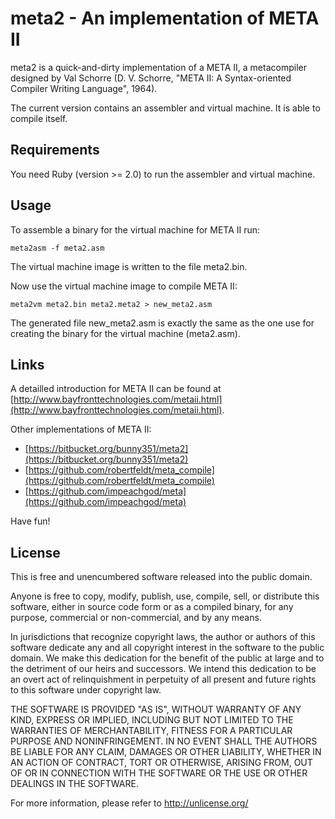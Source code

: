 # meta2 - An implementation of META II

meta2 is a quick-and-dirty implementation of a META II, a metacompiler
designed by Val Schorre (D. V. Schorre, "META II: A Syntax-oriented Compiler
Writing Language", 1964).

The current version contains an assembler and virtual machine. It is able
to compile itself.

## Requirements

You need Ruby (version >= 2.0) to run the assembler and virtual machine.

## Usage

To assemble a binary for the virtual machine for META II run:

   `meta2asm -f meta2.asm`

The virtual machine image is written to the file meta2.bin.

Now use the virtual machine image to compile META II:

   `meta2vm meta2.bin meta2.meta2 > new_meta2.asm`

The generated file new_meta2.asm is exactly the same as the one use for
creating the binary for the virtual machine (meta2.asm).

## Links

A detailled introduction for META II can be found at
[http://www.bayfronttechnologies.com/metaii.html](http://www.bayfronttechnologies.com/metaii.html).

Other implementations of META II:

* [https://bitbucket.org/bunny351/meta2](https://bitbucket.org/bunny351/meta2)
* [https://github.com/robertfeldt/meta_compile](https://github.com/robertfeldt/meta_compile)
* [https://github.com/impeachgod/meta](https://github.com/impeachgod/meta)

Have fun!

## License

This is free and unencumbered software released into the public domain.

Anyone is free to copy, modify, publish, use, compile, sell, or
distribute this software, either in source code form or as a compiled
binary, for any purpose, commercial or non-commercial, and by any
means.

In jurisdictions that recognize copyright laws, the author or authors
of this software dedicate any and all copyright interest in the
software to the public domain. We make this dedication for the benefit
of the public at large and to the detriment of our heirs and
successors. We intend this dedication to be an overt act of
relinquishment in perpetuity of all present and future rights to this
software under copyright law.

THE SOFTWARE IS PROVIDED "AS IS", WITHOUT WARRANTY OF ANY KIND,
EXPRESS OR IMPLIED, INCLUDING BUT NOT LIMITED TO THE WARRANTIES OF
MERCHANTABILITY, FITNESS FOR A PARTICULAR PURPOSE AND NONINFRINGEMENT.
IN NO EVENT SHALL THE AUTHORS BE LIABLE FOR ANY CLAIM, DAMAGES OR
OTHER LIABILITY, WHETHER IN AN ACTION OF CONTRACT, TORT OR OTHERWISE,
ARISING FROM, OUT OF OR IN CONNECTION WITH THE SOFTWARE OR THE USE OR
OTHER DEALINGS IN THE SOFTWARE.

For more information, please refer to <http://unlicense.org/>
